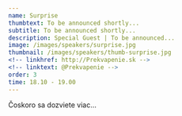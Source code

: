 ```yaml
---
name: Surprise
thumbtext: To be announced shortly... 
subtitle: To be announced shortly... 
description: Special Guest | To be announced...
image: /images/speakers/surprise.jpg
thumbnail: /images/speakers/thumb-surprise.jpg
<!-- linkhref: http://Prekvapenie.sk -->
<!-- linktext: @Prekvapenie -->
order: 3
time: 18.10 - 19.00
---
```


Čoskoro sa dozviete viac…